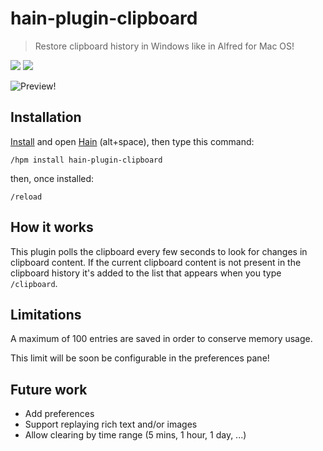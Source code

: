 # hain-plugin-clipboard
> Restore clipboard history in Windows like in Alfred for Mac OS!

![](https://img.shields.io/npm/v/hain-plugin-clipboard.svg) ![](https://img.shields.io/npm/dm/hain-plugin-clipboard.svg)

![Preview!](https://cloud.githubusercontent.com/assets/1255926/15283851/240ff918-1b80-11e6-9910-9f20db21deb3.png)

## Installation

[Install](https://github.com/appetizermonster/hain/releases) and open [Hain](https://github.com/appetizermonster/hain) (alt+space), then type this command: 
```
/hpm install hain-plugin-clipboard
```
then, once installed:
```
/reload
```

## How it works

This plugin polls the clipboard every few seconds to look for changes in clipboard content.
If the current clipboard content is not present in the clipboard history it's added to the list that appears when you type `/clipboard`.

## Limitations

A maximum of 100 entries are saved in order to conserve memory usage.

This limit will be soon be configurable in the preferences pane!

## Future work

- Add preferences
- Support replaying rich text and/or images
- Allow clearing by time range (5 mins, 1 hour, 1 day, ...)
